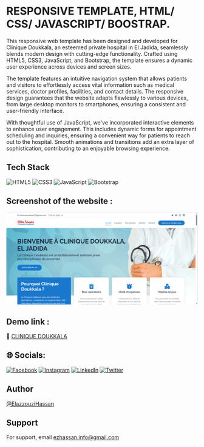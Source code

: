 # RESPONSIVE TEMPLATE, HTML/ CSS/ JAVASCRIPT/ BOOSTRAP.

This responsive web template has been designed and developed for Clinique Doukkala, an esteemed private hospital in El Jadida, seamlessly blends modern design with cutting-edge functionality. Crafted using HTML5, CSS3, JavaScript, and Bootstrap, the template ensures a dynamic user experience across devices and screen sizes.

The template features an intuitive navigation system that allows patients and visitors to effortlessly access vital information such as medical services, doctor profiles, facilities, and contact details. The responsive design guarantees that the website adapts flawlessly to various devices, from large desktop monitors to smartphones, ensuring a consistent and user-friendly interface.

With thoughtful use of JavaScript, we've incorporated interactive elements to enhance user engagement. This includes dynamic forms for appointment scheduling and inquiries, ensuring a convenient way for patients to reach out to the hospital. Smooth animations and transitions add an extra layer of sophistication, contributing to an enjoyable browsing experience.

## Tech Stack

![HTML5](https://img.shields.io/badge/html5-%23E34F26.svg?style=for-the-badge&logo=html5&logoColor=white)   ![CSS3](https://img.shields.io/badge/css3-%231572B6.svg?style=for-the-badge&logo=css3&logoColor=white)  ![JavaScript](https://img.shields.io/badge/javascript-%23323330.svg?style=for-the-badge&logo=javascript&logoColor=%23F7DF1E)  ![Bootstrap](https://img.shields.io/badge/bootstrap-%238511FA.svg?style=for-the-badge&logo=bootstrap&logoColor=white)

## Screenshot of the website :

<img src="public/cliniqueDoukkala.png" alt="screenshot">

## Demo link :
🔗 <a href="https://elazzouzihassan.github.io/clinique-web-template/" target="_blank" rel="noopener noreferrer">CLINIQUE DOUKKALA</a>




## 🌐 Socials:
[![Facebook](https://img.shields.io/badge/Facebook-%231877F2.svg?logo=Facebook&logoColor=white)](https://facebook.com/itsmewizardy) 
[![Instagram](https://img.shields.io/badge/Instagram-%23E4405F.svg?logo=Instagram&logoColor=white)](https://instagram.com/therealwizardy) 
[![LinkedIn](https://img.shields.io/badge/LinkedIn-%230077B5.svg?logo=linkedin&logoColor=white)](https://linkedin.com/in/elazzouzihassan) 
[![Twitter](https://img.shields.io/badge/Twitter-%231DA1F2.svg?logo=Twitter&logoColor=white)](https://twitter.com/itsmewizardy) 

## Author

[@ElazzouziHassan](https://github.com/ElazzouziHassan)

## Support

For support, email ezhassan.info@gmail.com 
